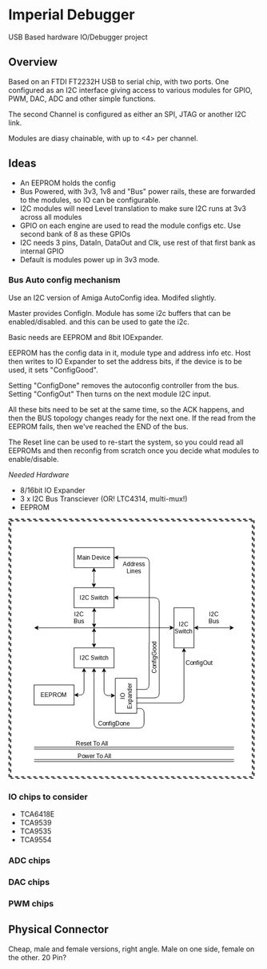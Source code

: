# Imperial Debugger #

USB Based hardware IO/Debugger project

## Overview ##

Based on an FTDI FT2232H USB to serial chip, with two ports. One configured as an I2C interface giving access to various modules for
GPIO, PWM, DAC, ADC and other simple functions.

The second Channel is configured as either an SPI, JTAG or another I2C link.

Modules are diasy chainable, with up to <4> per channel.

## Ideas ##

 * An EEPROM holds the config
 * Bus Powered, with 3v3, 1v8 and "Bus" power rails, these are forwarded to the modules, so IO can be configurable.
 * I2C modules will need Level translation to make sure I2C runs at 3v3 across all modules
 * GPIO on each engine are used to read the module configs etc. Use second bank of 8 as these GPIOs
 * I2C needs 3 pins, DataIn, DataOut and Clk, use rest of that first bank as internal GPIO
 * Default is modules power up in 3v3 mode. 
 
### Bus Auto config mechanism ###
 
 Use an I2C version of Amiga AutoConfig idea. Modifed slightly.
 
Master provides ConfigIn. Module has some i2c buffers that can be enabled/disabled. and this can be used to gate the i2c.

Basic needs are EEPROM and 8bit IOExpander.

 EEPROM has the config data in it, module type and address info etc. Host then writes 
to IO Expander to set the address bits, if the device is to be used, it sets "ConfigGood". 

 Setting "ConfigDone" removes the autoconfig controller from the bus.
 Setting "ConfigOut" Then turns on the next module I2C input.

 All these bits need to be set at the same time, so the ACK happens, and then the BUS topology changes ready for the next one. If the read from the EEPROM fails, then we've reached the END of the bus. 

 The Reset line can be used to re-start the system, so you could read all EEPROMs and then reconfig from scratch once you decide what modules to enable/disable.

*Needed Hardware*
   * 8/16bit IO Expander
   * 3 x I2C Bus Transciever (OR! LTC4314, multi-mux!)
   * EEPROM

![i2c_Config.jpg](i2c_Config.jpg)

### IO chips to consider ###

 * TCA6418E
 * TCA9539
 * TCA9535
 * TCA9554
 
### ADC chips ###
 
### DAC chips ###
 
### PWM chips ###
 
## Physical Connector ##
 
 Cheap, male and female versions, right angle. Male on one side, female on the other.
 20 Pin?
 
 
